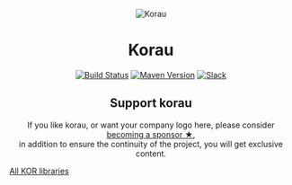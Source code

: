 <p align="center"><img alt="Korau" src="https://raw.githubusercontent.com/soywiz/kor/master/logos/128/korau.png" /></p>

<h1 align="center">Korau</h1>

<!-- BADGES -->
<p align="center">
	<a href="https://travis-ci.org/korlibs/korau"><img alt="Build Status" src="https://travis-ci.org/korlibs/korau.svg?branch=master" /></a>
	<a href="http://search.maven.org/#search%7Cga%7C1%7Ca%3A%22korau%22"><img alt="Maven Version" src="https://img.shields.io/github/tag/korlibs/korau.svg?style=flat&label=maven" /></a>
	<a href="https://slack.soywiz.com/"><img alt="Slack" src="https://img.shields.io/badge/chat-on%20slack-green?style=flat&logo=slack" /></a>
</p>
<!-- /BADGES -->

<!-- SUPPORT -->
<h2 align="center">Support korau</h2>
<p align="center">
If you like korau, or want your company logo here, please consider <a href="https://github.com/sponsors/soywiz">becoming a sponsor ★</a>,<br />
in addition to ensure the continuity of the project, you will get exclusive content.
</p>
<!-- /SUPPORT -->

[All KOR libraries](https://github.com/soywiz/kor)
